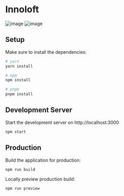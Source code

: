 # Innoloft

<img src="https://res.cloudinary.com/chuksmbanaso/image/upload/v1688275725/Screenshot_2023-07-02_at_06.23.13_jesibf.png" title="Image" alt="image">
<img src="https://res.cloudinary.com/chuksmbanaso/image/upload/v1688275737/Screenshot_2023-07-02_at_06.23.48_qf3faj.png" title="Image" alt="image">

## Setup

Make sure to install the dependencies:

```bash
# yarn
yarn install

# npm
npm install

# pnpm
pnpm install
```

## Development Server

Start the development server on http://localhost:3000

```bash
npm start
```

## Production

Build the application for production:

```bash
npm run build
```

Locally preview production build:

```bash
npm run preview
```

